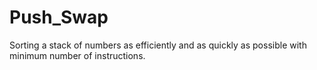 # Push_Swap
Sorting a stack of numbers as efficiently and as quickly as possible with minimum number of instructions.
